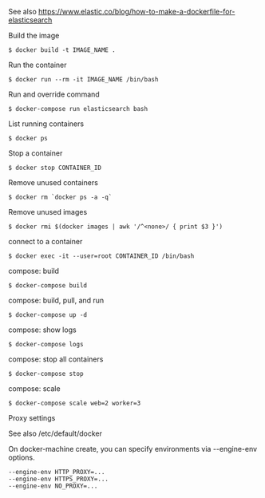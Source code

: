 See also https://www.elastic.co/blog/how-to-make-a-dockerfile-for-elasticsearch

Build the image

    $ docker build -t IMAGE_NAME .

Run the container

    $ docker run --rm -it IMAGE_NAME /bin/bash

Run and override command

    $ docker-compose run elasticsearch bash

List running containers

    $ docker ps

Stop a container

    $ docker stop CONTAINER_ID

Remove unused containers

    $ docker rm `docker ps -a -q`

Remove unused images

    $ docker rmi $(docker images | awk '/^<none>/ { print $3 }')

connect to a container

    $ docker exec -it --user=root CONTAINER_ID /bin/bash

compose: build

    $ docker-compose build

compose: build, pull, and run

    $ docker-compose up -d

compose: show logs

    $ docker-compose logs

compose: stop all containers

    $ docker-compose stop

compose: scale

    $ docker-compose scale web=2 worker=3


Proxy settings

See also /etc/default/docker

On docker-machine create,
you can specify environments via --engine-env options.

    --engine-env HTTP_PROXY=...
    --engine-env HTTPS_PROXY=...
    --engine-env NO_PROXY=...
